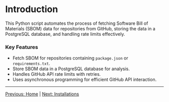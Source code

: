 # Introduction

This Python script automates the process of fetching Software Bill of Materials (SBOM) data for repositories from GitHub, storing the data in a PostgreSQL database, and handling rate limits effectively.

### Key Features
- Fetch SBOM for repositories containing `package.json` or `requirements.txt`.
- Store SBOM data in a PostgreSQL database for analysis.
- Handles GitHub API rate limits with retries.
- Uses asynchronous programming for efficient GitHub API interaction.

---
[Previous: Home](index.md) | [Next: Installations](installation.md)